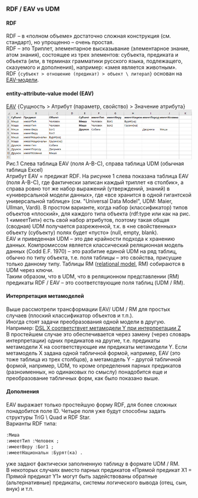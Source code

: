 ### RDF / EAV vs UDM
#### RDF
RDF – в «полном объеме» достаточно сложная конструкция (см. стандарт), но упрощенно – очень простая.  
RDF – это Триплет, элементарное высказывание (элементарное знание, атом знания), состоящее из трех элементов: субъекта, предиката и объекта (или, в терминах грамматики русского языка, подлежащего, сказуемого и дополнения), например: «змея является животным».  
RDF `{субъект > отношение (предикат) > объект \ литерал}` основан на [EAV-модели](https://habr.com/ru/articles/539170/).   
#### entity–attribute–value model (EAV)
[EAV](https://en.wikipedia.org/wiki/Entity%E2%80%93attribute%E2%80%93value_model) {Сущность > Атрибут (параметр, свойство) > Значение атрибута}
![EAV_UDM.png](EAV_UDM.png)  
Рис.1 Слева таблица EAV (поля A-B-C), справа таблица UDM (обычная таблица Excel)  
Атрибут EAV = предикат RDF. На рисунке 1 слева показана таблица EAV (поля A-B-C), где фактически записан каждый триплет «в столбик», а справа ровно тот же набор выражений (утверждений, знаний) в «универсальной модели данных», где «все хранится в одной гигантской универсальной таблице» (см. "Universal Data Model", UDM: Maier, Ullman, Vardi).
В простом варианте, когда набор (классификатор) типов объектов «плоский», для каждого типа объекта (rdf:type или как на рис. 1 «имеетТип») есть свой набор атрибутов, поэтому такая общая (сводная) UDM получается разреженной, т.к. в «не свойственных» объекту (субъекту) полях будет «пусто» (null, empty, blank).   
EAV и приведенная UDM – это две крайности подхода к хранению данных. Компромиссом является классический реляционная модель данных (Codd E.F. 1970) – это разбитие единой UDM на ряд таблиц, обычно по типу объекта, т.е. поля таблицы – это свойства, присущие только данному типу. 
Таблицы RM ([relational model](https://en.wikipedia.org/wiki/Relational_model), RM)  собираются в UDM через ключи.   
Таким образом, что в UDM, что в реляционном представлении (RM) предикаты RDF / EAV – это соответствующие поля таблиц (UDM / RM). 

#### Интерпретация метамоделей
Выше рассмотрели трансформации EAV/ UDM / RM для простых случаев (плоский классификатор объектов и т.п.).   
Иногда стоят задачи преобразования одной модели в другую. Например: [DSL X соответствует метамодели Y при интерпретации Z](https://teletype.in/@kimartamonov/qOfD3xyq3OG)  
В простейшем случае это обеспечивается через замену (через словарь интерпретации) одних предикатов на другие, т.е. предикаты метамодели X на соответствующие им предикаты метамодели Y. 
Если метамодель Х задана одной табличной формой, например, EAV (это тоже таблица из трех столбцов), а метамодель Y - другой табличной формой, например, UDM, то кроме определения парных предикатов (разноименных, но одинаковых по смыслу) понадобится еще и преобразование табличных форм, как было показано выше. 
#### Дополнения
EAV выражает только простейшую форму RDF, для более сложных понадобится поле ID. Четыре поля уже будут способны задать структуры TriG \ Quad и RDF Star.  
Варианты RDF типа:
```
:Миша 
:имеетТип :Человек ;
:имеетВеру :Бог1 ;
:имеетНациональн :Бурят(ка) .
```
уже задают фактически заполненную таблицу в формате UDM / RM.   
В некоторых случаях вместо парных предикатов «Прямой предикат Х1 = Прямой предикат Y1» могут быть задействованы обратные (альтернативные) предикаты, системы логического вывода (отец, сын, внук) и т.п.   
